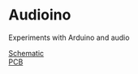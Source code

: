 # Audioino
Experiments with Arduino and audio

[Schematic](https://upverter.com/muntashir/6196f04475c584b7/Audioino/)  
[PCB](https://upverter.com/muntashir/1f7b33be150dd245/Audiono-PCB/)

